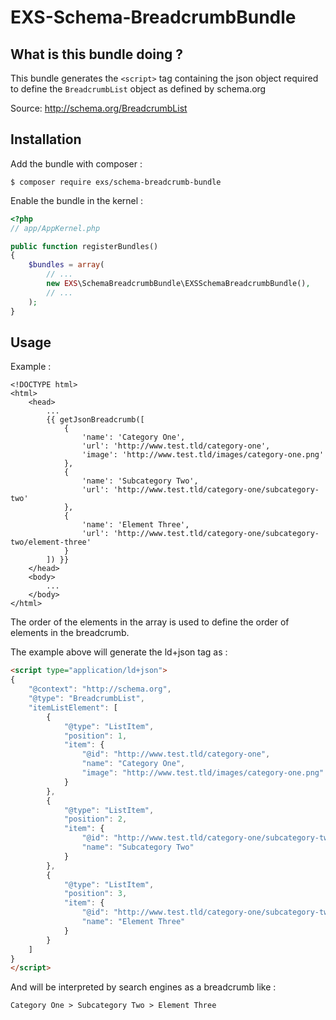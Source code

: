 # EXS-Schema-BreadcrumbBundle

## What is this bundle doing ?

This bundle generates the `<script>` tag containing the json object required to define the `BreadcrumbList` object as defined by schema.org

Source: http://schema.org/BreadcrumbList

## Installation

Add the bundle with composer :

```
$ composer require exs/schema-breadcrumb-bundle
```

Enable the bundle in the kernel :

```php
<?php
// app/AppKernel.php

public function registerBundles()
{
    $bundles = array(
        // ...
        new EXS\SchemaBreadcrumbBundle\EXSSchemaBreadcrumbBundle(),
        // ...
    );
}
```

## Usage

Example :

```twig
<!DOCTYPE html>
<html>
    <head>
        ...
        {{ getJsonBreadcrumb([
            {
                'name': 'Category One',
                'url': 'http://www.test.tld/category-one',
                'image': 'http://www.test.tld/images/category-one.png'
            },
            {
                'name': 'Subcategory Two',
                'url': 'http://www.test.tld/category-one/subcategory-two'
            },
            {
                'name': 'Element Three',
                'url': 'http://www.test.tld/category-one/subcategory-two/element-three'
            }
        ]) }}
    </head>
    <body>
        ...
    </body>
</html>
```

The order of the elements in the array is used to define the order of elements in the breadcrumb.

The example above will generate the ld+json tag as :

```html
<script type="application/ld+json">
{
    "@context": "http://schema.org",
    "@type": "BreadcrumbList",
    "itemListElement": [
        {
            "@type": "ListItem",
            "position": 1,
            "item": {
                "@id": "http://www.test.tld/category-one",
                "name": "Category One",
                "image": "http://www.test.tld/images/category-one.png"
            }
        },
        {
            "@type": "ListItem",
            "position": 2,
            "item": {
                "@id": "http://www.test.tld/category-one/subcategory-two",
                "name": "Subcategory Two"
            }
        },
        {
            "@type": "ListItem",
            "position": 3,
            "item": {
                "@id": "http://www.test.tld/category-one/subcategory-two/element-three",
                "name": "Element Three"
            }
        }
    ]
}
</script>
```

And will be interpreted by search engines as a breadcrumb like :

```text
Category One > Subcategory Two > Element Three
``` 
